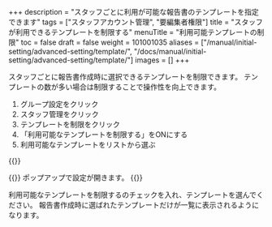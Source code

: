 +++
description = "スタッフごとに利用が可能な報告書のテンプレートを指定できます"
tags = ["スタッフアカウント管理", "要編集者権限"]
title = "スタッフが利用できるテンプレートを制限する"
menuTitle = "利用可能テンプレートの制限"
toc = false
draft = false
weight = 101001035
aliases = ["/manual/initial-setting/advanced-setting/template/", "/docs/manual/initial-setting/advanced-setting/template/"]
images = []
+++

スタッフごとに報告書作成時に選択できるテンプレートを制限できます。
テンプレートの数が多い場合は制限することで操作性を向上できます。

1. グループ設定をクリック
1. スタッフ管理をクリック
1. テンプレートを制限をクリック
1. 「利用可能なテンプレートを制限する」をONにする
1. 利用可能なテンプレートをリストから選ぶ

{{<appscreen filename="show-template-setting" title="スタッフが使用できる報告書のテンプレートを制限する">}}

{{<nextArrow>}}
ポップアップで設定が開きます。
{{<appscreen filename="template-control-setting" title="使用可能なテンプレートを選ぶことでそれ以外の報告書テンプレートが使えなくなる">}}

利用可能なテンプレートを制限するのチェックを入れ、テンプレートを選んでください。
報告書作成時に選ばれたテンプレートだけが一覧に表示されるようになります。
